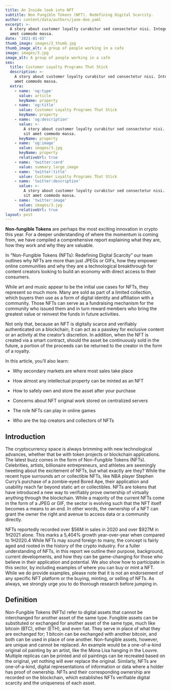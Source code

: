 ```yaml
---
title: An Inside look into NFT
subtitle: Non Fungible Tokens (NFT). Redefining Digital Scarcity.
author: content/data/authors/jane-doe.yaml
excerpt: >-
  A story about customer loyalty curabitur sed consectetur nisi. Integer sit
  amet commodo massa.
date: '2021-01-03'
thumb_image: images/3_thumb.jpg
thumb_image_alt: A group of people working in a cafe
image: images/3.jpg
image_alt: A group of people working in a cafe
seo:
  title: Customer Loyalty Programs That Stick
  description: >-
    A story about customer loyalty curabitur sed consectetur nisi. Integer sit
    amet commodo massa.
  extra:
    - name: 'og:type'
      value: article
      keyName: property
    - name: 'og:title'
      value: Customer Loyalty Programs That Stick
      keyName: property
    - name: 'og:description'
      value: >-
        A story about customer loyalty curabitur sed consectetur nisi. Integer
        sit amet commodo massa.
      keyName: property
    - name: 'og:image'
      value: images/3.jpg
      keyName: property
      relativeUrl: true
    - name: 'twitter:card'
      value: summary_large_image
    - name: 'twitter:title'
      value: Customer Loyalty Programs That Stick
    - name: 'twitter:description'
      value: >-
        A story about customer loyalty curabitur sed consectetur nisi. Integer
        sit amet commodo massa.
    - name: 'twitter:image'
      value: images/3.jpg
      relativeUrl: true
layout: post
---
```

**Non-fungible Tokens** are perhaps the most exciting innovation in crypto this year. For a deeper understanding of where the momentum is coming from, we have compiled a comprehensive report explaining what they are, how they work and why they are valuable.

In “Non-Fungible Tokens (NFTs): Redefining Digital Scarcity” our team outlines why NFTs are more than just JPEGs or GIFs, how they empower online communities and why they are a technological breakthrough for content creators looking to build an economy with direct access to their consumers. 

While art and music appear to be the initial use cases for NFTs, they represent so much more. Many are sold as part of a limited collection, which buyers then use as a form of digital identity and affiliation with a community. Those NFTs can serve as a fundraising mechanism for the community who issued them and in turn reward members who bring the greatest value or reinvest the funds in future activities. 

Not only that, because an NFT is digitally scarce and verifiably authenticated on a blockchain, it can act as a passkey for exclusive content or an activity at the creator’s discretion. In addition, when the NFT is created via a smart contract, should the asset be continuously sold in the future, a portion of the proceeds can be returned to the creator in the form of a royalty.

In this article, you’ll also learn:

*   Why secondary markets are where most sales take place

*   How almost any intellectual property can be minted as an NFT

*   How to safely own and store the asset after your purchase

*   Concerns about NFT original work stored on centralized servers 

*   The role NFTs can play in online games

*   Who are the top creators and collectors of NFTs

## Introduction

The cryptocurrency space is always brimming with new technological advances, whether that be with token projects or blockchain applications. The latest buzz comes in the form of Non-Fungible Tokens (NFTs). Celebrities, artists, billionaire entrepreneurs, and
athletes are seemingly tweeting about the excitement of NFTs, but what exactly are they? While the recent hype surrounds art or collectible NFTs, like NBA player Stephen Curry’s purchase of a zombie-eyed Bored Ape, their application and usability reach far beyond
static art or collectibles. NFTs are tokens that have introduced a new way to verifiably prove ownership of virtually anything through the blockchain. While a majority of the current NFTs come in the form of a JPEG or GIF, the sector is evolving such that the NFT itself becomes a means to an end. In other words, the ownership of a NFT can grant the owner the right and avenue to access data or a community directly.

NFTs reportedly recorded over $56M in sales in 2020 and over $927M in 1H2021 alone. This marks a 5,404% growth year-over-year when compared to 1H2020.4 While NFTs may sound foreign to many, the concept is fairly aged and rooted in the history of the crypto
industry. For a fuller understanding of NFTs, in this report we outline their purpose, background, current developments, and how they can be game-changing for those who believe in their application and potential. We also show how to participate in this sector, by including examples of where you can buy or mint a NFT. While we do provide examples, please note that it is not an endorsement of any specific NFT platform or the buying, minting, or selling of NFTs. As always, we strongly urge you to do thorough research before jumping in.



## Definition

Non-Fungible Tokens (NFTs) refer to digital assets that cannot be interchanged for another asset of the same type. Fungible assets can be substituted or exchanged for another asset of the same type, much like bitcoin (BTC), ether (ETH), and even fiat. They serve in place of what they are exchanged for; 1 bitcoin can be exchanged with another bitcoin, and both can be used in place of one another. Non-fungible assets, however, are unique and cannot be replaced. An example would be a one-of-a-kind original oil painting by an artist, like the Mona Lisa hanging in the Louvre. Multiple replicas can be printed and oil paintings can be recreated based on the original, yet nothing will ever replace the original. Similarly, NFTs are one-of-a-kind, digital representations of information or data where a holder has proof of ownership. NFTs and their corresponding ownership are recorded on the blockchain, which establishes NFTs verifiable digital scarcity and the uniqueness of each asset. 
